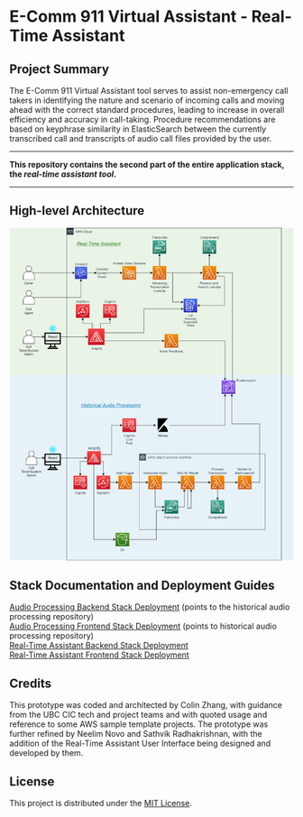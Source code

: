 # E-Comm 911 Virtual Assistant - Real-Time Assistant

## Project Summary

The E-Comm 911 Virtual Assistant tool serves to assist non-emergency call takers in identifying the nature and
scenario of incoming calls and moving ahead with the correct standard procedures, leading to increase in overall
efficiency and accuracy in call-taking. Procedure recommendations are based on keyphrase similarity in ElasticSearch
between the currently transcribed call and transcripts of audio call files provided by the user.

<hr/>

**This repository contains the second part of the entire application stack, the *real-time assistant tool*.**

<hr/>

## High-level Architecture

![alt text](docs/ecomm911-AWS-diagram.png)

## Stack Documentation and Deployment Guides

[Audio Processing Backend Stack Deployment](https://github.com/UBC-CIC/ecomm-911-historical-audio-processing/blob/master/docs/backend-README.md) (points to the historical audio processing repository)\
[Audio Processing Frontend Stack Deployment](https://github.com/UBC-CIC/ecomm-911-historical-audio-processing/blob/master/docs/frontend-README.md) (points to historical audio processing repository)\
[Real-Time Assistant Backend Stack Deployment](docs/backend-README.md) \
[Real-Time Assistant Frontend Stack Deployment](docs/frontend-README.md)

## Credits
This prototype was coded and architected by Colin Zhang, with guidance from the UBC CIC tech and project teams
and with quoted usage and reference to some AWS sample template projects. The prototype was further refined by
Neelim Novo and Sathvik Radhakrishnan, with the addition of the Real-Time Assistant User Interface being designed and developed by them.

## License
This project is distributed under the [MIT License](./LICENSE).
